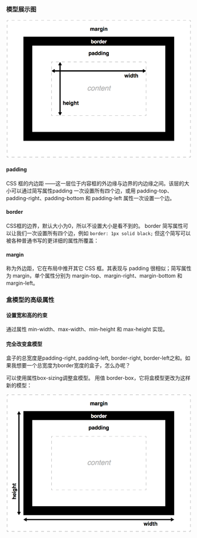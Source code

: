 ### 模型展示图
![boxmodel](box-model-standard-small.png "boxmodel")

#### padding

 CSS 框的内边距 ——这一层位于内容框的外边缘与边界的内边缘之间。该层的大小可以通过简写属性padding 一次设置所有四个边，或用 padding-top、padding-right、padding-bottom 和 padding-left 属性一次设置一个边。

 #### border

 CSS框的边界，默认大小为0，所以不设置大小是看不到的。 border 简写属性可以让我们一次设置所有四个边，例如  `border: 1px solid black;` 但这个简写可以被各种普通书写的更详细的属性所覆盖：

 #### margin

 称为外边距，它在布局中推开其它 CSS 框。其表现与 padding 很相似；简写属性为 margin，单个属性分别为 margin-top、margin-right、margin-bottom 和 margin-left。

 ### 盒模型的高级属性

 #### 设置宽和高的约束
通过属性 min-width、max-width、min-height 和 max-height 实现。

#### 完全改变盒模型
盒子的总宽度是padding-right, padding-left, border-right, border-left之和。如果我想要一个总宽度为border宽度的盒子，怎么办呢？

可以使用属性box-sizing调整盒模型。 用值 border-box，它将盒模型更改为这样新的模型：

![border-box](box-model-alt-small.png "border-box")